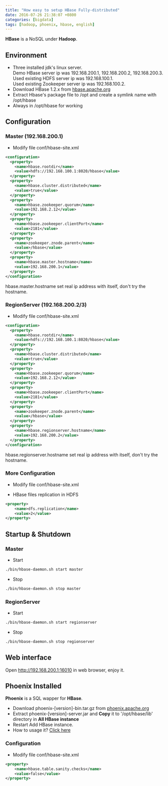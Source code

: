 ```yaml
---
title: "How easy to setup HBase Fully-distributed"
date: 2016-07-26 21:38:07 +0800
categories: [bigdata]
tags: [hadoop, phoenix, hbase, english]
---
```


**HBase** is a NoSQL under **Hadoop**.

## Environment

* Three installed jdk's linux server.  
  Demo HBase server ip was 192.168.200.1, 192.168.200.2, 192.168.200.3.  
  Used existing HDFS server ip was 192.168.100.1.  
  Used existing Zookeeper server ip was 192.168.100.2.  
* Download HBase 1.2.x from [hbase.apache.org](http://hbase.apache.org/)
* Extract Hbase's package file to /opt and create a symlink name with /opt/hbase
* Always in /opt/hbase for working

## Configuration

### Master (192.168.200.1)

* Modify file conf/hbase-site.xml

``` xml
<configuration>
  <property>
    <name>hbase.rootdir</name>
    <value>hdfs://192.168.100.1:8020/hbase</value>
  </property>
  <property>
    <name>hbase.cluster.distributed</name>
    <value>true</value>
  </property>
  <property>
    <name>hbase.zookeeper.quorum</name>
    <value>192.168.2.12</value>
  </property>
  <property>
    <name>hbase.zookeeper.clientPort</name>
    <value>2181</value>
  </property>
  <property>
    <name>zookeeper.znode.parent</name>
    <value>/hbase</value>
  </property>
  <property>
    <name>hbase.master.hostname</name>
    <value>192.168.200.1</value>
  </property>
</configuration>
```

hbase.master.hostname set real ip address with itself, don't try the hostname.

### RegionServer (192.168.200.2/3)

* Modify file conf/hbase-site.xml

``` xml
<configuration>
  <property>
    <name>hbase.rootdir</name>
    <value>hdfs://192.168.100.1:8020/hbase</value>
  </property>
  <property>
    <name>hbase.cluster.distributed</name>
    <value>true</value>
  </property>
  <property>
    <name>hbase.zookeeper.quorum</name>
    <value>192.168.2.12</value>
  </property>
  <property>
    <name>hbase.zookeeper.clientPort</name>
    <value>2181</value>
  </property>
  <property>
    <name>zookeeper.znode.parent</name>
    <value>/hbase</value>
  </property>
  <property>
    <name>hbase.regionserver.hostname</name>
    <value>192.168.200.2</value>
  </property>
</configuration>
```

hbase.regionserver.hostname set real ip address with itself, don't try the hostname.

### More Configuration

* Modify file conf/hbase-site.xml

- HBase files replication in HDFS

``` xml
<property>
    <name>dfs.replication</name>
    <value>2</value>
</property>
```

## Startup & Shutdown

### Master

* Start

``` bash
./bin/hbase-daemon.sh start master
```

* Stop

``` bash
./bin/hbase-daemon.sh stop master
```

### RegionServer

* Start

``` bash
./bin/hbase-daemon.sh start regionserver
```

* Stop

``` bash
./bin/hbase-daemon.sh stop regionserver
```

## Web interface

Open http://192.168.200.1:16010 in web browser, enjoy it.

## Phoenix Installed

**Phoenix** is a SQL wapper for **HBase**.

* Download phoenix-[version]-bin.tar.gz from [phoenix.apache.org](https://phoenix.apache.org/download.html)
* Extract phoenix-[version]-server.jar and **Copy** it to '/opt/hbase/lib' directory in **All HBase instance**
* Restart Add HBase instance.
* How to usage it? [Click here](http://phoenix.apache.org/Phoenix-in-15-minutes-or-less.html)

### Configuration

* Modify file conf/hbase-site.xml

``` xml
<property>
    <name>hbase.table.sanity.checks</name>
    <value>false</value>
</property>
```

